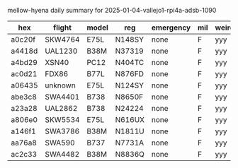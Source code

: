 mellow-hyena daily summary for 2025-01-04-vallejo1-rpi4a-adsb-1090

|hex|flight|model|reg|emergency|mil|weirdo|
|--|--|--|--|--|--|--|
|a0c20f|SKW4764|E75L|N148SY|none|F|yyy|
|a4418d|UAL1230|B38M|N37319|none|F|yyy|
|a4bd29|XSN40|PC12|N404TC|none|F|yyy|
|ac0d21|FDX86|B77L|N876FD|none|F|yyy|
|a06435|unknown|E75L|N124SY|none|F|yyy|
|abe3c8|SWA4401|B738|N8650F|none|F|yyy|
|a23a28|UAL2862|B738|N24224|none|F|yyy|
|a806e0|SKW5534|E75L|N616UX|none|F|yyy|
|a146f1|SWA3786|B38M|N1811U|none|F|yyy|
|aa76a8|SWA590|B737|N7731A|none|F|yyy|
|ac2c33|SWA4482|B38M|N8836Q|none|F|yyy|
